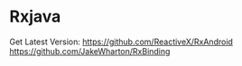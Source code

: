 # Rxjava

Get Latest Version:
https://github.com/ReactiveX/RxAndroid
https://github.com/JakeWharton/RxBinding
